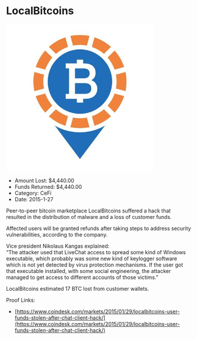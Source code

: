 # LocalBitcoins
![LocalBitcoins](/rektimages/LocalBitcoins.png)
- Amount Lost: $4,440.00
- Funds Returned: $4,440.00
- Category: CeFi
- Date: 2015-1-27

Peer-to-peer bitcoin marketplace LocalBitcoins suffered a hack that resulted in the distribution of malware and a loss of customer funds.  
  
Affected users will be granted refunds after taking steps to address security vulnerabilities, according to the company.  
  
Vice president Nikolaus Kangas explained:  
“The attacker used that LiveChat access to spread some kind of Windows executable, which probably was some new kind of keylogger software which is not yet detected by virus protection mechanisms. If the user got that executable installed, with some social engineering, the attacker managed to get access to different accounts of those victims.”  
  
LocalBitcoins estimated 17 BTC lost from customer wallets.


Proof Links:
- [https://www.coindesk.com/markets/2015/01/29/localbitcoins-user-funds-stolen-after-chat-client-hack/](https://www.coindesk.com/markets/2015/01/29/localbitcoins-user-funds-stolen-after-chat-client-hack/)


